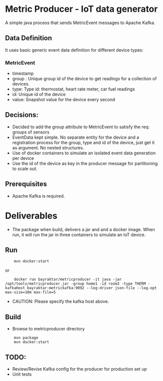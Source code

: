 # Metric Producer - IoT data generator
A simple java process that sends MetricEvent messages to Apache Kafka.

## Data Definition

It uses basic generic event data definition for different device types:

### MetricEvent
 - timestamp
 - group : Unique group id of the device to get readings for a collection of devices.
 - type: Type id: thermostat, heart rate meter, car fuel readings
 - id: Unique id of the device
 - value: Snapshot value for the device every second

## Decisions:

- Decided to add the group attribute to MetricEvent to satisfy the req: groups of sensors
- EventData kept simple. No separate entity for the device and a registration process for the group, type and id of the device, just get it as argument. No nested structures.
- Use of docker containers to simulate an isolated event data generation per device 
- Use the id of the device as key in the producer message for partitioning to scale out.

## Prerequisites
* Apache Kafka is required.

# Deliverables
* The package when build, delivers a jar and and a docker image. When run, it will run the jar in three containers to simulate an IoT device.

## Run

``` 
    mvn docker:start
```
or
```
    docker run bayraktar/metricproducer -it java -jar /opt/tools/metricproducer.jar -group home1 -id room3 -type THERM -kafkaHost bayraktar-metrickafka:9092 --log-driver json-file --log-opt max-size=10m max-file=5
```

* CAUTION: Please specify the kafka host above.

## Build
* Browse to metricproducer directory

```
    mvn package
    mvn docker:start
```
## TODO: 
* Review/Revise Kafka config for the producer for production set up
* Unit tests




